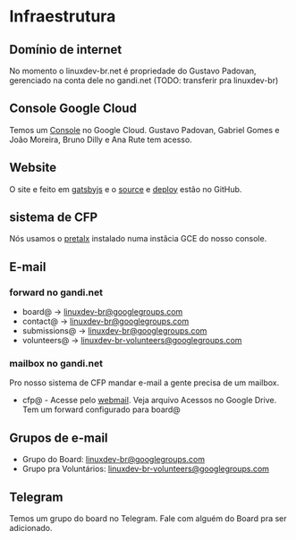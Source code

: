 # Infraestrutura

## Domínio de internet

No momento o linuxdev-br.net é propriedade do Gustavo Padovan, gerenciado na conta dele no gandi.net (TODO: transferir pra linuxdev-br)

## Console Google Cloud

Temos um [Console](https://console.cloud.google.com/compute/instances?project=linuxdev-br-1520102672599) no Google Cloud. Gustavo Padovan, Gabriel Gomes e João Moreira, Bruno Dilly e Ana Rute tem acesso.

## Website

O site e feito em [gatsbyjs](https://www.gatsbyjs.org/) e o [source](https://github.com/linuxdev-br/site/) e [deploy](https://github.com/linuxdev-br/linuxdev-br.github.io/) estão no GitHub.

## sistema de CFP

Nós usamos o [pretalx](https://github.com/pretalx/pretalx) instalado numa instâcia GCE do nosso console.


## E-mail

### forward no gandi.net

* board@ -> linuxdev-br@googlegroups.com
* contact@ -> linuxdev-br@googlegroups.com
* submissions@ -> linuxdev-br@googlegroups.com
* volunteers@ -> linuxdev-br-volunteers@googlegroups.com

### mailbox no gandi.net

Pro nosso sistema de CFP mandar e-mail a gente precisa de um mailbox.

* cfp@ - Acesse pelo [webmail](https://webmail.gandi.net/SOGo/). Veja arquivo Acessos no Google Drive.  Tem um forward configurado para board@

## Grupos de e-mail

* Grupo do Board: linuxdev-br@googlegroups.com
* Grupo pra Voluntários: linuxdev-br-volunteers@googlegroups.com

## Telegram

Temos um grupo do board no Telegram. Fale com alguém do Board pra ser adicionado.
